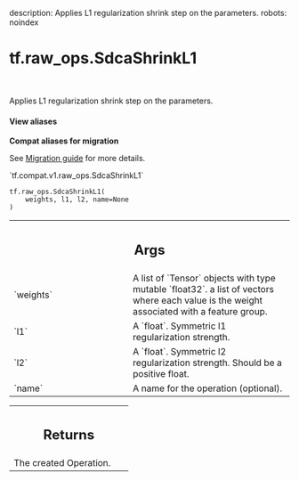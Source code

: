 description: Applies L1 regularization shrink step on the parameters.
robots: noindex

# tf.raw_ops.SdcaShrinkL1

<!-- Insert buttons and diff -->

<table class="tfo-notebook-buttons tfo-api nocontent" align="left">

</table>



Applies L1 regularization shrink step on the parameters.


<section class="expandable">
  <h4 class="showalways">View aliases</h4>
  <p>
<b>Compat aliases for migration</b>
<p>See
<a href="https://www.tensorflow.org/guide/migrate">Migration guide</a> for
more details.</p>
<p>`tf.compat.v1.raw_ops.SdcaShrinkL1`</p>
</p>
</section>

<pre class="devsite-click-to-copy prettyprint lang-py tfo-signature-link">
<code>tf.raw_ops.SdcaShrinkL1(
    weights, l1, l2, name=None
)
</code></pre>



<!-- Placeholder for "Used in" -->


<!-- Tabular view -->
 <table class="responsive fixed orange">
<colgroup><col width="214px"><col></colgroup>
<tr><th colspan="2"><h2 class="add-link">Args</h2></th></tr>

<tr>
<td>
`weights`<a id="weights"></a>
</td>
<td>
A list of `Tensor` objects with type mutable `float32`.
a list of vectors where each value is the weight associated with a
feature group.
</td>
</tr><tr>
<td>
`l1`<a id="l1"></a>
</td>
<td>
A `float`. Symmetric l1 regularization strength.
</td>
</tr><tr>
<td>
`l2`<a id="l2"></a>
</td>
<td>
A `float`.
Symmetric l2 regularization strength. Should be a positive float.
</td>
</tr><tr>
<td>
`name`<a id="name"></a>
</td>
<td>
A name for the operation (optional).
</td>
</tr>
</table>



<!-- Tabular view -->
 <table class="responsive fixed orange">
<colgroup><col width="214px"><col></colgroup>
<tr><th colspan="2"><h2 class="add-link">Returns</h2></th></tr>
<tr class="alt">
<td colspan="2">
The created Operation.
</td>
</tr>

</table>

